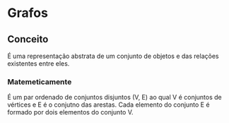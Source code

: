 # Grafos

## Conceito
É uma representação abstrata de um conjunto de objetos e das relações existentes entre eles.

### Matemeticamente
É um par ordenado de conjuntos disjuntos (V, E) ao qual V é conjuntos de vértices e E é o conjutno das arestas. Cada elemento do conjunto E é formado por dois elementos do conjunto V.
